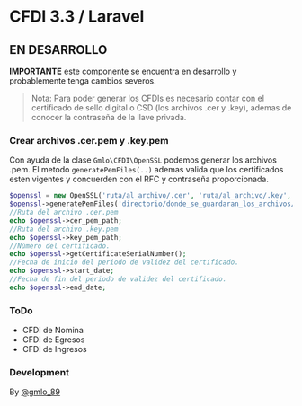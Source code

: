 # CFDI 3.3 / Laravel

## EN DESARROLLO
**IMPORTANTE**  este componente se encuentra en desarrollo y probablemente tenga cambios severos. 


>Nota: Para poder generar los CFDIs es necesario contar con el certificado de sello digital o CSD (los archivos .cer y .key), ademas de conocer la contraseña de la llave privada.

### Crear archivos .cer.pem y .key.pem
Con ayuda de la clase `Gmlo\CFDI\OpenSSL`  podemos generar los archivos .pem.
El metodo `generatePemFiles(..)` ademas valida que los certificados esten vigentes y concuerden con el RFC y contraseña proporcionada.
```php
$openssl = new OpenSSL('ruta/al_archivo/.cer', 'ruta/al_archivo/.key', 'RFC del emisor', 'Contraseña');
$openssl->generatePemFiles('directorio/donde_se_guardaran_los_archivos/.cer.pem_y_.key.pem');
//Ruta del archivo .cer.pem
echo $openssl->cer_pem_path; 
//Ruta del archivo .key.pem
echo $openssl->key_pem_path; 
//Número del certificado.
echo $openssl->getCertificateSerialNumber(); 
//Fecha de inicio del periodo de validez del certificado.
echo $openssl->start_date; 
//Fecha de fin del periodo de validez del certificado.
echo $openssl->end_date; 
```


### ToDo
* CFDI de Nomina
* CFDI de Egresos
* CFDI de Ingresos


### Development
By [@gmlo_89]

 [@gmlo_89]: <https://twitter.com/gmlo_89>